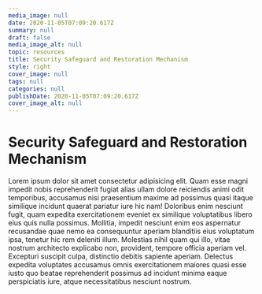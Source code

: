 ```yaml
---
media_image: null
date: 2020-11-05T07:09:20.617Z
summary: null
draft: false
media_image_alt: null
topic: resources
title: Security Safeguard and Restoration Mechanism
style: right
cover_image: null
tags: null
categories: null
publishDate: 2020-11-05T07:09:20.617Z
cover_image_alt: null
---
```

# Security Safeguard and Restoration Mechanism

Lorem ipsum dolor sit amet consectetur adipisicing elit. Quam esse magni impedit nobis reprehenderit fugiat alias ullam dolore reiciendis animi odit temporibus, accusamus nisi praesentium maxime ad possimus quasi itaque similique incidunt quaerat pariatur iure hic nam! Doloribus enim nesciunt fugit, quam expedita exercitationem eveniet ex similique voluptatibus libero eius quis nulla possimus. Mollitia, impedit nesciunt enim eos aspernatur recusandae quae nemo ea consequuntur aperiam blanditiis eius voluptatum ipsa, tenetur hic rem deleniti illum. Molestias nihil quam qui illo, vitae nostrum architecto explicabo non, provident, tempore officia aperiam vel. Excepturi suscipit culpa, distinctio debitis sapiente aperiam. Delectus expedita voluptates accusamus omnis exercitationem maiores quasi esse iusto quo beatae reprehenderit possimus ad incidunt minima eaque perspiciatis iure, atque necessitatibus nesciunt nostrum.